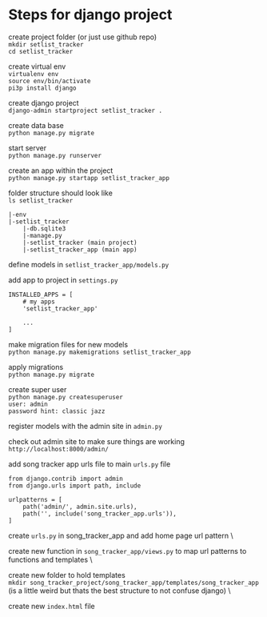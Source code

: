 # Steps for django project

create project folder (or just use github repo) \
`mkdir setlist_tracker` \
`cd setlist_tracker`

create virtual env \
`virtualenv env` \
`source env/bin/activate` \
`pi3p install django`

create django project \
`django-admin startproject setlist_tracker .`

create data base \
`python manage.py migrate`

start server \
`python manage.py runserver`

create an app within the project \
`python manage.py startapp setlist_tracker_app`

folder structure should look like \
`ls setlist_tracker`
```
|-env
|-setlist_tracker
    |-db.sqlite3
    |-manage.py
    |-setlist_tracker (main project)
    |-setlist_tracker_app (main app)
```

define models in `setlist_tracker_app/models.py`

add app to project in `settings.py`
```
INSTALLED_APPS = [
    # my apps
    'setlist_tracker_app'

    ...
]
```

make migration files for new models \
`python manage.py makemigrations setlist_tracker_app`

apply migrations \
`python manage.py migrate`

create super user \
`python manage.py createsuperuser` \
`user: admin` \
`password hint: classic jazz`

register models with the admin site in `admin.py`

check out admin site to make sure things are working \
`http://localhost:8000/admin/`

add song tracker app urls file to main `urls.py` file
```
from django.contrib import admin
from django.urls import path, include

urlpatterns = [
    path('admin/', admin.site.urls),
    path('', include('song_tracker_app.urls')),
]
```
create `urls.py` in song_tracker_app and add home page url pattern \


create new function in `song_tracker_app/views.py` to map url patterns to functions and templates \


create new folder to hold templates \
`mkdir song_tracker_project/song_tracker_app/templates/song_tracker_app` (is a little weird but thats the best structure to not confuse django) \


create new `index.html` file
